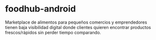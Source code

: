 # foodhub-android
Marketplace de alimentos para pequeños comercios y emprendedores tienen baja visibilidad digital donde clientes quieren encontrar productos frescos/rápidos sin perder tiempo comparando.
